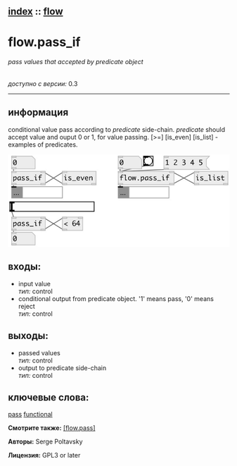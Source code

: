 [index](index.html) :: [flow](category_flow.html)
---

# flow.pass_if

###### pass values that accepted by predicate object

*доступно с версии:* 0.3

---


## информация
conditional value pass according to *predicate* side-chain. *predicate* should accept value and ouput 0 or 1, for value passing. [&gt;=] [is_even] [is_list] - examples of predicates.


[![example](../examples/img/flow.pass_if.jpg)](../examples/pd/flow.pass_if.pd)









## входы:

* input value<br>
_тип:_ control
* conditional output from predicate object. &#39;1&#39; means pass, &#39;0&#39; means reject<br>
_тип:_ control



## выходы:

* passed values<br>
_тип:_ control
* output to predicate side-chain<br>
_тип:_ control



## ключевые слова:

[pass](keywords/pass.html)
[functional](keywords/functional.html)



**Смотрите также:**
[\[flow.pass\]](flow.pass.html)




**Авторы:** Serge Poltavsky




**Лицензия:** GPL3 or later





